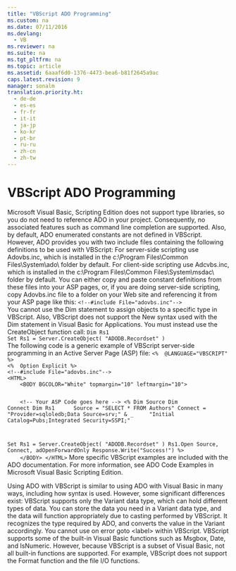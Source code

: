 ```yaml
---
title: "VBScript ADO Programming"
ms.custom: na
ms.date: 07/11/2016
ms.devlang: 
  - VB
ms.reviewer: na
ms.suite: na
ms.tgt_pltfrm: na
ms.topic: article
ms.assetid: 6aaaf6d0-1376-4473-bea6-b81f2645a9ac
caps.latest.revision: 9
manager: sonalm
translation.priority.ht: 
  - de-de
  - es-es
  - fr-fr
  - it-it
  - ja-jp
  - ko-kr
  - pt-br
  - ru-ru
  - zh-cn
  - zh-tw
---
```

# VBScript ADO Programming
<?xml version="1.0" encoding="utf-8"?>
<developerReferenceWithoutSyntaxDocument xmlns="http://ddue.schemas.microsoft.com/authoring/2003/5" xmlns:xlink="http://www.w3.org/1999/xlink" xmlns:xsi="http://www.w3.org/2001/XMLSchema-instance" xsi:schemaLocation="http://ddue.schemas.microsoft.com/authoring/2003/5 http://dduestorage.blob.core.windows.net/ddueschema/developer.xsd">
  <introduction />
  <section>
    <title>Creating an ADO Project</title>
    <content>
      <para>Microsoft Visual Basic, Scripting Edition does not support type libraries, so you do not need to reference ADO in your project. Consequently, no associated features such as command line completion are supported. Also, by default, ADO enumerated constants are not defined in VBScript.</para>
      <para>However, ADO provides you with two include files containing the following definitions to be used with VBScript:  </para>
      <list class="bullet">
        <listItem>
          <para>For server-side scripting use Adovbs.inc, which is installed in the c:\Program Files\Common Files\System\ado\ folder by default.</para>
        </listItem>
        <listItem>
          <para>For client-side scripting use Adcvbs.inc, which is installed in the c:\Program Files\Common Files\System\msdac\ folder by default.</para>
        </listItem>
      </list>
      <para>You can either copy and paste constant definitions from these files into your ASP pages, or, if you are doing server-side scripting, copy Adovbs.inc file to a folder on your Web site and referencing it from your ASP page like this:</para>
      <code>&lt;!--#include File="adovbs.inc"--&gt;</code>
    </content>
  </section>
  <section>
    <title>Creating ADO Objects in VBScript</title>
    <content>
      <para>You cannot use the <legacyBold>Dim</legacyBold> statement to assign objects to a specific type in VBScript. Also, VBScript does not support the <legacyBold>New</legacyBold> syntax used with the <legacyBold>Dim</legacyBold> statement in Visual Basic for Applications. You must instead use the <legacyBold>CreateObject</legacyBold> function call:</para>
      <code>Dim Rs1
Set Rs1 = Server.CreateObject( "ADODB.Recordset" )</code>
    </content>
  </section>
  <section>
    <title>VBScript Examples</title>
    <content>
      <para>The following code is a generic example of VBScript server-side programming in an Active Server Page (ASP) file:</para>
      <code>&lt;%  @LANGUAGE="VBSCRIPT" %&gt;
&lt;%  Option Explicit %&gt;
&lt;!--#include File="adovbs.inc"--&gt;
&lt;HTML&gt;
    &lt;BODY BGCOLOR="White" topmargin="10" leftmargin="10"&gt;

    &lt;!-- Your ASP Code goes here --&gt;
&lt;%
Dim Source
Dim Connect
Dim Rs1
    
Source = "SELECT * FROM Authors"
Connect = "Provider=sqloledb;Data Source=srv;" &amp; _
    "Initial Catalog=Pubs;Integrated Security=SSPI;"

Set Rs1 = Server.CreateObject( "ADODB.Recordset" )
Rs1.Open Source, Connect, adOpenForwardOnly
Response.Write("Success!")
%&gt;
    &lt;/BODY&gt;
&lt;/HTML&gt;</code>
      <para>More specific VBScript examples are included with the ADO documentation. For more information, see <legacyLink xlink:href="78bb9a95-7ac4-44b6-818b-d1787f952ed7">ADO Code Examples in Microsoft Visual Basic Scripting Edition</legacyLink>.</para>
    </content>
  </section>
  <section>
    <title>Differences Between VBScript and Visual Basic</title>
    <content>
      <para>Using ADO with VBScript is similar to using ADO with Visual Basic in many ways, including how syntax is used. However, some significant differences exist:  </para>
      <list class="bullet">
        <listItem>
          <para>VBScript supports only the Variant data type, which can hold different types of data. You can store the data you need in a Variant data type, and the data will function appropriately due to casting performed by VBScript. It recognizes the type required by ADO, and converts the value in the Variant accordingly.</para>
        </listItem>
        <listItem>
          <para>You cannot use <legacyBold>on error goto &lt;label&gt;</legacyBold> within VBScript.</para>
        </listItem>
        <listItem>
          <para>VBScript supports some of the built-in Visual Basic functions such as <legacyBold>Msgbox</legacyBold>, <legacyBold>Date</legacyBold>, and <legacyBold>IsNumeric</legacyBold>. However, because VBScript is a subset of Visual Basic, not all built-in functions are supported. For example, VBScript does not support the <legacyBold>Format</legacyBold> function and the file I/O functions.</para>
        </listItem>
      </list>
    </content>
  </section>
  <relatedTopics />
</developerReferenceWithoutSyntaxDocument>